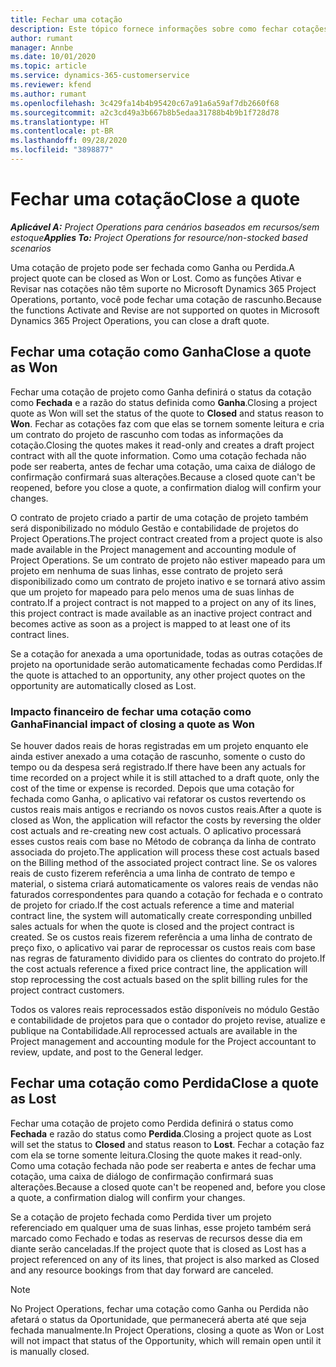 ```yaml
---
title: Fechar uma cotação
description: Este tópico fornece informações sobre como fechar cotações no Project Operations.
author: rumant
manager: Annbe
ms.date: 10/01/2020
ms.topic: article
ms.service: dynamics-365-customerservice
ms.reviewer: kfend
ms.author: rumant
ms.openlocfilehash: 3c429fa14b4b95420c67a91a6a59af7db2660f68
ms.sourcegitcommit: a2c3cd49a3b667b8b5edaa31788b4b9b1f728d78
ms.translationtype: HT
ms.contentlocale: pt-BR
ms.lasthandoff: 09/28/2020
ms.locfileid: "3898877"
---
```

# <a name="close-a-quote"></a><span data-ttu-id="e3cd7-103">Fechar uma cotação</span><span class="sxs-lookup"><span data-stu-id="e3cd7-103">Close a quote</span></span>

<span data-ttu-id="e3cd7-104">_**Aplicável A:** Project Operations para cenários baseados em recursos/sem estoque_</span><span class="sxs-lookup"><span data-stu-id="e3cd7-104">_**Applies To:** Project Operations for resource/non-stocked based scenarios_</span></span>

<span data-ttu-id="e3cd7-105">Uma cotação de projeto pode ser fechada como Ganha ou Perdida.</span><span class="sxs-lookup"><span data-stu-id="e3cd7-105">A project quote can be closed as Won or Lost.</span></span> <span data-ttu-id="e3cd7-106">Como as funções Ativar e Revisar nas cotações não têm suporte no Microsoft Dynamics 365 Project Operations, portanto, você pode fechar uma cotação de rascunho.</span><span class="sxs-lookup"><span data-stu-id="e3cd7-106">Because the functions Activate and Revise are not supported on quotes in Microsoft Dynamics 365 Project Operations, you can close a draft quote.</span></span>

## <a name="close-a-quote-as-won"></a><span data-ttu-id="e3cd7-107">Fechar uma cotação como Ganha</span><span class="sxs-lookup"><span data-stu-id="e3cd7-107">Close a quote as Won</span></span>

<span data-ttu-id="e3cd7-108">Fechar uma cotação de projeto como Ganha definirá o status da cotação como **Fechada** e a razão do status definida como **Ganha**.</span><span class="sxs-lookup"><span data-stu-id="e3cd7-108">Closing a project quote as Won will set the status of the quote to **Closed** and status reason to **Won**.</span></span> <span data-ttu-id="e3cd7-109">Fechar as cotações faz com que elas se tornem somente leitura e cria um contrato do projeto de rascunho com todas as informações da cotação.</span><span class="sxs-lookup"><span data-stu-id="e3cd7-109">Closing the quotes makes it read-only and creates a draft project contract with all the quote information.</span></span> <span data-ttu-id="e3cd7-110">Como uma cotação fechada não pode ser reaberta, antes de fechar uma cotação, uma caixa de diálogo de confirmação confirmará suas alterações.</span><span class="sxs-lookup"><span data-stu-id="e3cd7-110">Because a closed quote can't be reopened, before you close a quote, a confirmation dialog will confirm your changes.</span></span>

<span data-ttu-id="e3cd7-111">O contrato de projeto criado a partir de uma cotação de projeto também será disponibilizado no módulo Gestão e contabilidade de projetos do Project Operations.</span><span class="sxs-lookup"><span data-stu-id="e3cd7-111">The project contract created from a project quote is also made available in the Project management and accounting module of Project Operations.</span></span> <span data-ttu-id="e3cd7-112">Se um contrato de projeto não estiver mapeado para um projeto em nenhuma de suas linhas, esse contrato de projeto será disponibilizado como um contrato de projeto inativo e se tornará ativo assim que um projeto for mapeado para pelo menos uma de suas linhas de contrato.</span><span class="sxs-lookup"><span data-stu-id="e3cd7-112">If a project contract is not mapped to a project on any of its lines, this project contract is made available as an inactive project contract and becomes active as soon as a project is mapped to at least one of its contract lines.</span></span>

<span data-ttu-id="e3cd7-113">Se a cotação for anexada a uma oportunidade, todas as outras cotações de projeto na oportunidade serão automaticamente fechadas como Perdidas.</span><span class="sxs-lookup"><span data-stu-id="e3cd7-113">If the quote is attached to an opportunity, any other project quotes on the opportunity are automatically closed as Lost.</span></span>

### <a name="financial-impact-of-closing-a-quote-as-won"></a><span data-ttu-id="e3cd7-114">Impacto financeiro de fechar uma cotação como Ganha</span><span class="sxs-lookup"><span data-stu-id="e3cd7-114">Financial impact of closing a quote as Won</span></span>

<span data-ttu-id="e3cd7-115">Se houver dados reais de horas registradas em um projeto enquanto ele ainda estiver anexado a uma cotação de rascunho, somente o custo do tempo ou da despesa será registrado.</span><span class="sxs-lookup"><span data-stu-id="e3cd7-115">If there have been any actuals for time recorded on a project while it is still attached to a draft quote, only the cost of the time or expense is recorded.</span></span> <span data-ttu-id="e3cd7-116">Depois que uma cotação for fechada como Ganha, o aplicativo vai refatorar os custos revertendo os custos reais mais antigos e recriando os novos custos reais.</span><span class="sxs-lookup"><span data-stu-id="e3cd7-116">After a quote is closed as Won, the application will refactor the costs by reversing the older cost actuals and re-creating new cost actuals.</span></span> <span data-ttu-id="e3cd7-117">O aplicativo processará esses custos reais com base no Método de cobrança da linha de contrato associada do projeto.</span><span class="sxs-lookup"><span data-stu-id="e3cd7-117">The application will process these cost actuals based on the Billing method of the associated project contract line.</span></span> <span data-ttu-id="e3cd7-118">Se os valores reais de custo fizerem referência a uma linha de contrato de tempo e material, o sistema criará automaticamente os valores reais de vendas não faturados correspondentes para quando a cotação for fechada e o contrato de projeto for criado.</span><span class="sxs-lookup"><span data-stu-id="e3cd7-118">If the cost actuals reference a time and material contract line, the system will automatically create corresponding unbilled sales actuals for when the quote is closed and the project contract is created.</span></span> <span data-ttu-id="e3cd7-119">Se os custos reais fizerem referência a uma linha de contrato de preço fixo, o aplicativo vai parar de reprocessar os custos reais com base nas regras de faturamento dividido para os clientes do contrato do projeto.</span><span class="sxs-lookup"><span data-stu-id="e3cd7-119">If the cost actuals reference a fixed price contract line, the application will stop reprocessing the cost actuals based on the split billing rules for the project contract customers.</span></span>

<span data-ttu-id="e3cd7-120">Todos os valores reais reprocessados estão disponíveis no módulo Gestão e contabilidade de projetos para que o contador do projeto revise, atualize e publique na Contabilidade.</span><span class="sxs-lookup"><span data-stu-id="e3cd7-120">All reprocessed actuals are available in the Project management and accounting module for the Project accountant to review, update, and post to the General ledger.</span></span> 

## <a name="close-a-quote-as-lost"></a><span data-ttu-id="e3cd7-121">Fechar uma cotação como Perdida</span><span class="sxs-lookup"><span data-stu-id="e3cd7-121">Close a quote as Lost</span></span>

<span data-ttu-id="e3cd7-122">Fechar uma cotação de projeto como Perdida definirá o status como **Fechada** e razão do status como **Perdida**.</span><span class="sxs-lookup"><span data-stu-id="e3cd7-122">Closing a project quote as Lost will set the status to **Closed** and status reason to **Lost**.</span></span> <span data-ttu-id="e3cd7-123">Fechar a cotação faz com ela se torne somente leitura.</span><span class="sxs-lookup"><span data-stu-id="e3cd7-123">Closing the quote makes it read-only.</span></span> <span data-ttu-id="e3cd7-124">Como uma cotação fechada não pode ser reaberta e antes de fechar uma cotação, uma caixa de diálogo de confirmação confirmará suas alterações.</span><span class="sxs-lookup"><span data-stu-id="e3cd7-124">Because a closed quote can't be reopened and, before you close a quote, a confirmation dialog will confirm your changes.</span></span>

<span data-ttu-id="e3cd7-125">Se a cotação de projeto fechada como Perdida tiver um projeto referenciado em qualquer uma de suas linhas, esse projeto também será marcado como Fechado e todas as reservas de recursos desse dia em diante serão canceladas.</span><span class="sxs-lookup"><span data-stu-id="e3cd7-125">If the project quote that is closed as Lost has a project referenced on any of its lines, that project is also marked as Closed and any resource bookings from that day forward are canceled.</span></span>

> [!NOTE]
> <span data-ttu-id="e3cd7-126">No Project Operations, fechar uma cotação como Ganha ou Perdida não afetará o status da Oportunidade, que permanecerá aberta até que seja fechada manualmente.</span><span class="sxs-lookup"><span data-stu-id="e3cd7-126">In Project Operations, closing a quote as Won or Lost will not impact that status of the Opportunity, which will remain open until it is manually closed.</span></span>
